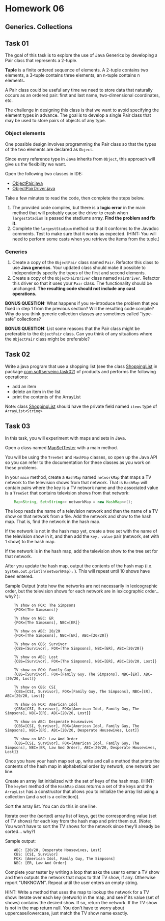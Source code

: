 # Homework 06

## Generics. Collections


## Task 01

The goal of this task is to explore the use of Java Generics by developing a Pair class that represents a 2-tuple. 

**Tuple** is a finite ordered sequence of elements. A 2-tuple contains two elements, a 3-tuple contains three elements, 
an n-tuple contains n elements.

A Pair class could be useful any time we need to store data that naturally occurs as an ordered pair: first and last name, 
two-dimensional coordinates, etc.

The challenge in designing this class is that we want to avoid specifying the element types in advance. 
The goal is to develop a single Pair class that may be used to store pairs of objects of any type.

### Object elements

One possible design involves programming the Pair class so that the types of the two elements are declared as `Object`. 

Since every reference type in Java inherits from `Object`, this approach will give us the flexibility we want.

Open the following two classes in IDE:

* [ObjectPair.java](src/main/java/com/softserveinc/task01/ObjectPair.java)
* [ObjectPairDriver.java](src/main/java/com/softserveinc/task01/ObjectPairDriver.java)

Take a few minutes to read the code, then complete the steps below.

1. The provided code compiles, but there is a __logic error__ in the main method that will probably cause the driver to crash 
when `largestStadium` is passed the stadiums array. **Find the problem and fix it.**
2. Complete the `largestStadium` method so that it conforms to the Javadoc comments. Test to make sure that it works as expected. 
(HINT: You will need to perform some casts when you retrieve the items from the tuple.)

### Generics

1. Create a copy of the `ObjectPair` class named `Pair`. Refactor this class to use **Java generics**. Your updated class should 
make it possible to independently specify the types of the first and second elements.
2. Create a copy of the `ObjectPairDriver` class named `PairDriver`. Refactor this driver so that it uses your `Pair` class. 
The functionality should be unchanged. **The resulting code should not include any cast operations.**

**BONUS QUESTION:** What happens if you re-introduce the problem that you fixed in step 1 from the previous section? 
Will the resulting code compile? Why do you think generic collection classes are sometimes called “type-safe” collections?

**BONUS QUESTION:** List some reasons that the Pair class might be preferable to the `ObjectPair` class. Can you think of 
any situations where the `ObjectPair` class might be preferable?

## Task 02

Write a java program that use a shopping list (see the class [ShoppingList](src/main/java/com/softserveinc/task02/ShoppingList.java) 
in package [com.softserveinc.task02](src/main/java/com/softserveinc/task02)) of products and performs the following operations: 
* add an item 
* delete an item in the list
* print the contents of the ArrayList

Note: class [ShoppingList](src/main/java/com/softserveinc/task02/ShoppingList.java) should have the private field named `items`
type of `ArrayList<String>`

## Task 03

In this task, you will experiment with maps and sets in Java.

Open a class named [MapSetTester](src/main/java/com/softserveinc/task03/MapSetTester.java) with a main method.

You will be using the `TreeSet` and `HashMap` classes, so open up the Java API so you can refer to the documentation for 
these classes as you work on these problems. 

In your `main` method, create a `HashMap` named `networkMap` that maps a TV network to the television shows from that network. 
That is `HashMap` will contain pairs where the key is a TV network name and the associated value is a `TreeSet` that 
contains television shows from that network:

```Java
    Map<String, Set<String>> networkMap = new HashMap<>();
``` 

The loop reads the name of a television network and then the name of a TV show on that network from a file. Add the 
network and show to the hash map. That is, find the network in the hash map.

If the network is not in the hash map yet, create a tree set with the name of the television show in it, and then add the 
`key, value` pair (network, set with 1 show) to the hash map.

If the network is in the hash map, add the television show to the tree set for that network. 

After you update the hash map, output the contents of the hash map (i.e. `System.out.println(networkMap);` ). 
This will repeat until 10 shows have been entered.

Sample Output (note how the networks are not necessarily in lexicographic order, but the television shows for each 
network are in lexicographic order... why? ):

```
    TV show on FOX: The Simpsons
    {FOX=[The Simpsons]}

    TV show on NBC: ER
    {FOX=[The Simpsons], NBC=[ER]}

    TV show on ABC: 20/20
    {FOX=[The Simpsons], NBC=[ER], ABC=[20/20]}

    TV show on CBS: Survivor
    {CBS=[Survivor], FOX=[The Simpsons], NBC=[ER], ABC=[20/20]}

    TV show on ABC: Lost
    {CBS=[Survivor], FOX=[The Simpsons], NBC=[ER], ABC=[20/20, Lost]}

    TV show on FOX: Family Guy
    {CBS=[Survivor], FOX=[Family Guy, The Simpsons], NBC=[ER], ABC=[20/20, Lost]}

    TV show on CBS: CSI
    {CBS=[CSI, Survivor], FOX=[Family Guy, The Simpsons], NBC=[ER], ABC=[20/20, Lost]}

    TV show on FOX: American Idol
    {CBS=[CSI, Survivor], FOX=[American Idol, Family Guy, The Simpsons], NBC=[ER], ABC=[20/20, Lost]}

    TV show on ABC: Desperate Housewives
    {CBS=[CSI, Survivor], FOX=[American Idol, Family Guy, The Simpsons], NBC=[ER], ABC=[20/20, Desperate Housewives, Lost]}

    TV show on NBC: Law And Order
    {CBS=[CSI, Survivor], FOX=[American Idol, Family Guy, The Simpsons], NBC=[ER, Law And Order], ABC=[20/20, Desperate Housewives, Lost]}
```

Once you have your hash map set up, write and call a method that prints the contents of the hash map in alphabetical order 
by network, one network per line.

Create an array list initialized with the set of keys of the hash map. (HINT: The `keySet` method of the `HashMap` class 
returns a set of the keys and the `ArrayList` has a constructor that allows you to initialize the array list using a collection 
(and a set is a collection)).

Sort the array list. You can do this in one line.

Iterate over the (sorted) array list of keys, get the corresponding value (set of TV shows) for each key from the hash
 map and print them out. (Note: You won't have to sort the TV shows for the network since they'll already be sorted... why?) 

Sample output:

```
    ABC: [20/20, Desperate Housewives, Lost]
    CBS: [CSI, Survivor]
    FOX: [American Idol, Family Guy, The Simpsons]
    NBC: [ER, Law And Order]
```

Complete your tester by writing a loop that asks the user to enter a TV show and then outputs the network that maps to 
that TV show, if any. Otherwise report "UNKNOWN". Repeat until the user enters an empty string.

HINT: Write a method that uses the map to lookup the network for a TV show: Iterate over each key (network) in the map, 
and see if its value (set of shows) contains the desired show. If so, return the network. If the TV show is not in the 
map return null. You don't have to worry about uppercase/lowercase, just match the TV show name exactly. 



